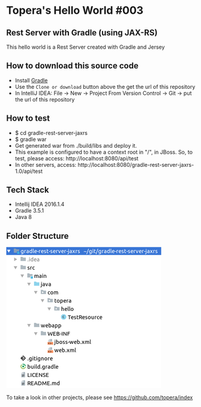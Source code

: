 # Topera's Hello World #003
## Rest Server with Gradle (using JAX-RS)
This hello world is a Rest Server created with Gradle and Jersey

## How to download this source code
* Install [Gradle](https://gradle.org/install)
* Use the `Clone or download` button above the get the url of this repository
* In IntelliJ IDEA: File → New → Project From Version Control → Git → put the url of this repository

## How to test
* $ cd gradle-rest-server-jaxrs
* $ gradle war
* Get generated war from ./build/libs and deploy it.
* This example is configured to have a context root in "/", in JBoss. So, to test, please access: http://localhost:8080/api/test
* In other servers, access: http://localhost:8080/gradle-rest-server-jaxrs-1.0/api/test

## Tech Stack
* Intellij IDEA 2016.1.4
* Gradle 3.5.1
* Java 8

## Folder Structure
![folder-structure](./doc/files.png)

To take a look in other projects, please see https://github.com/topera/index



